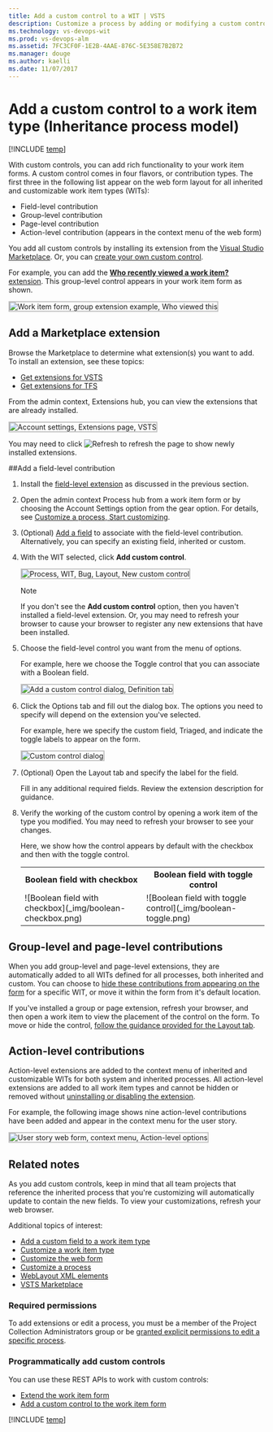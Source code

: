 ```yaml
---
title: Add a custom control to a WIT | VSTS  
description: Customize a process by adding or modifying a custom control for work item type when working in Visual Studio Team Services (VSTS) 
ms.technology: vs-devops-wit
ms.prod: vs-devops-alm
ms.assetid: 7FC3CF0F-1E2B-4AAE-876C-5E358E7B2B72
ms.manager: douge
ms.author: kaelli
ms.date: 11/07/2017 
---
```


# Add a custom control to a work item type (Inheritance process model)  

[!INCLUDE [temp](../../_shared/process-feature-availability.md)]

With custom controls, you can add rich functionality to your work item forms. A custom control comes in four flavors, or contribution types. The first three in the following list appear on the web form layout for all inherited and customizable work item types (WITs):    
- Field-level contribution 
- Group-level contribution 
- Page-level contribution
- Action-level contribution (appears in the context menu of the web form) 

You add all custom controls by installing its extension from the [Visual Studio Marketplace](https://marketplace.visualstudio.com/vsts). Or, you can [create your own custom control](../../../extend/get-started/node.md). 

For example, you can add the [**Who recently viewed a work item?** extension](https://marketplace.visualstudio.com/items?itemName=mmanela.vsts-workitem-recentlyviewed). This group-level control appears in your work item form as shown. 

<img src="_img/custom-controls-group-extension-example-who-recently-viewed.png" alt="Work item form, group extension example, Who viewed this" style="border: 2px solid #C3C3C3;" />


<a id="add-extension">  </a>
## Add a Marketplace extension   

Browse the Marketplace to determine what extension(s) you want to add. To install an extension, see these topics: 
- [Get extensions for VSTS](../../../marketplace/install-vsts-extension.md)
- [Get extensions for TFS](../../../marketplace/get-tfs-extensions.md)

From the admin context, Extensions hub, you can view the extensions that are already installed.    

<img src="_img/custom-controls-extensions-admin-page-ts.png" alt="Account settings, Extensions page, VSTS" style="border: 2px solid #C3C3C3;" />  

You may need to click ![Refresh](_img/custom-controls-refresh_extensions.png) to refresh the page to show newly installed extensions. 


<a id="add-field-control"></a>
##Add a field-level contribution 

1. Install the [field-level extension](#add-extension) as discussed in the previous section.  
  
0. Open the admin context Process hub from a work item form or by choosing the Account Settings option from the gear option. For details, see [Customize a process, Start customizing](customize-process.md#start-customizing).

2. (Optional) [Add a field](customize-process-field.md#add-custom-field) to associate with the field-level contribution. Alternatively, you can specify an existing field, inherited or custom. 

3. With the WIT selected, click **Add custom control**. 

	<img src="_img/cpcontrols-add-custom-control.png" alt="Process, WIT, Bug, Layout, New custom control" style="border: 2px solid #C3C3C3;" />  

	>[!NOTE]  
	>If you don't see the **Add custom control** option, then you haven't installed a field-level extension. Or, you may need to refresh your browser to cause your browser to register any new extensions that have been installed. 
	
4. Choose the field-level control you want from the menu of options. 

	For example, here we choose the Toggle control that you can associate with a Boolean field.   

	<img src="_img/custom-control-add-field-level-control-to-bug.png" alt="Add a  custom control dialog, Definition tab" style="border: 2px solid #C3C3C3;" />  

4. Click the Options tab and fill out the dialog box. The options you need to specify will depend on the extension you've selected.   

	For example, here we specify the custom field, Triaged, and indicate the toggle labels to appear on the form.   

	<img src="_img/custom-control-add-field-level-control-to-bug-options-tab.png" alt="Custom control dialog" style="border: 2px solid #C3C3C3;" />

5. (Optional) Open the Layout tab and specify the label for the field. 
 
	Fill in any additional required fields. Review the extension description for guidance. 

5.	Verify the working of the custom control by opening a work item of the type you modified. You may need to refresh your browser to see your changes.  

	Here, we show how the control appears by default with the checkbox and then with the toggle control.  

	<table>
	<tr><th>Boolean field with checkbox</th>
	<th>Boolean field with toggle control</th></tr> 
	<tr><td>![Boolean field with checkbox](_img/boolean-checkbox.png)</td>
	<td>![Boolean field with toggle control](_img/boolean-toggle.png)</td>
	</tr> 
	</table>




## Group-level and page-level contributions

When you add group-level and page-level extensions, they are automatically added to all WITs defined for all processes, both inherited and custom. You can choose to [hide these contributions from appearing on the form](customize-process-field.md#show-hide-field) for a specific WIT, or move it within the form from it's default location. 

If you've installed a group or page extension, refresh your browser, and then open a work item to view the placement of the control on the form. To move or hide the control, [follow the guidance provided for the Layout tab](customize-process-form.md).  


## Action-level contributions

Action-level extensions are added to the context menu of inherited and customizable WITs for both system and inherited processes. All action-level extensions are added to all work item types and cannot be hidden or removed without [uninstalling or disabling the extension](../../../marketplace/uninstall-disable-vsts-extensions.md).  

For example, the following image shows nine action-level contributions have been added and appear in the context menu for the user story.  

<img src="_img/custom-control-web-form-user-story-action-level-menu-options.png" alt="User story web form, context menu, Action-level options" style="border: 2px solid #C3C3C3;" />


 
## Related notes 

As you add custom controls, keep in mind that all team projects that reference the inherited process that you're customizing will automatically update to contain the new fields. To view your customizations, refresh your web browser. 
 
Additional topics of interest:  

- [Add a custom field to a work item type](customize-process-field.md)  
- [Customize a work item type](customize-process-wit.md)
- [Customize the web form](customize-process-form.md)
- [Customize a process](customize-process.md)    
- [WebLayout XML elements](../reference/weblayout-xml-elements.md)  
- [VSTS Marketplace](https://marketplace.visualstudio.com/search?target=VSTS&category=Plan%20and%20track&sortBy=Downloads)

### Required permissions  

To add extensions or edit a process, you must be a member of the Project Collection Administrators group or be [granted explicit permissions to edit a specific process](../../../security/set-permissions-access-work-tracking.md#process-permissions).

<a id="process-rest-api">  </a>
### Programmatically add custom controls 
You can use these REST APIs to work with custom controls:   
- [Extend the work item form](../../../extend/develop/add-workitem-extension.md)  
- [Add a custom control to the work item form](../../../extend/develop/custom-control.md)  

<!--- NOTES
For on-premises TFS, you can also click Browse local extensions to install a custom extensions you've created but not published to the Marketplace. 

"inherited controls" that are added to all WITS which you can then hide or move from their default positions within the form. THis includes groups and pages. 

Custom field controls that you can add to an inherited or custom WIT.  

Prior to adding a custom control, you must add it as an extension. 

<a id="add-custom-field-control"></a>  
### Add a custom field control
o add a custom control, you begin by adding it first through the Extensions page.

0. To open the admin context from the user context, click the ![](../../_img/icons/gear_icon.png) gear Settings icon and choose Account settings. 

	>[!IMPORTANT]  
	>If you don't see the Account settings option, then you are working from an on-premises TFS. The Process page isn't supported. You must use the features supported for the On-premises XMl process model as described in [Customize your work tracking experience](../customize-work.md).

	<img src="../process/_img/manage-process-open-account-settings.png" alt="Default Collection Overview, Projects reference processes" style="border: 2px solid #C3C3C3;" /> 

	<img src="_img/custom-controls-field-extension-dialog.png" alt="Custom control dialog" style="border: 2px solid #C3C3C3;" />

-->  

[!INCLUDE [temp](../../../_shared/help-support-shared.md)]